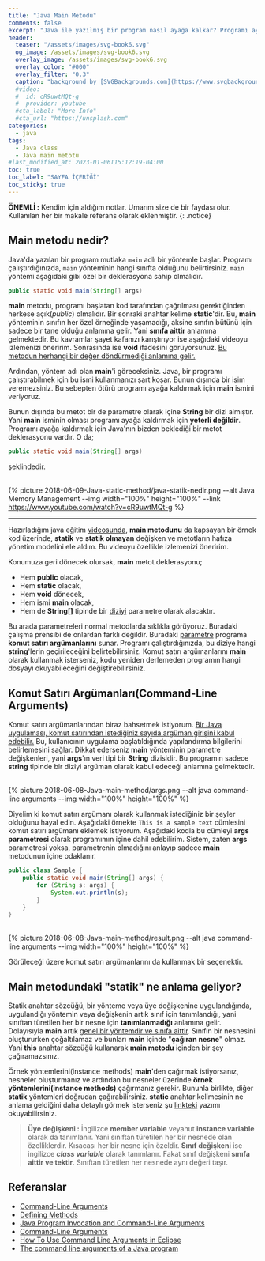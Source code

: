 ```yaml
---
title: "Java Main Metodu"
comments: false
excerpt: "Java ile yazılmış bir program nasıl ayağa kalkar? Programı ayağa kaldıracak metot için gerekli asgari şartlar nelerdir? gibi soruları cevaplamaya çalışacağız"
header:
  teaser: "/assets/images/svg-book6.svg"
  og_image: /assets/images/svg-book6.svg
  overlay_image: /assets/images/svg-book6.svg
  overlay_color: "#000"
  overlay_filter: "0.3"
  caption: "background by [SVGBackgrounds.com](https://www.svgbackgrounds.com/)"
  #video:
  #  id: cR9uwtMQt-g
  #  provider: youtube
  #cta_label: "More Info"
  #cta_url: "https://unsplash.com"
categories:
  - java
tags:
  - Java class
  - Java main metotu
#last_modified_at: 2023-01-06T15:12:19-04:00
toc: true
toc_label: "SAYFA İÇERİĞİ"
toc_sticky: true
---
```




**ÖNEMLİ :** Kendim için aldığım notlar. Umarım size de bir faydası olur. Kullanılan her bir makale referans olarak eklenmiştir.
{: .notice}

## Main metodu nedir?

Java'da yazılan bir program mutlaka ``main`` adlı bir yöntemle başlar. Programı çalıştırdığınızda, ``main`` yönteminin hangi sınıfta olduğunu belirtirsiniz. ``main`` yöntemi aşağıdaki gibi özel bir deklerasyona sahip olmalıdır.

```java
public static void main(String[] args)
```

**main** metodu, programı başlatan kod tarafından çağrılması gerektiğinden herkese açık(*public*) olmalıdır. Bir sonraki anahtar kelime **static**'dir. Bu, **main** yönteminin sınıfın her özel örneğinde yaşamadığı, aksine sınıfın bütünü için sadece bir tane olduğu anlamına gelir. Yani **sınıfa aittir** anlamına gelmektedir. Bu kavramlar şayet kafanızı karıştırıyor ise aşağıdaki videoyu izlemenizi öneririm. Sonrasında ise **void** ifadesini görüyorsunuz. <u>Bu metodun herhangi bir değer döndürmediği anlamına gelir.</u>

Ardından, yöntem adı olan **main**'i göreceksiniz. Java, bir programı çalıştırabilmek için bu ismi kullanmanızı şart koşar. Bunun dışında bir isim veremezsiniz. Bu sebepten ötürü programı ayağa kaldırmak için **main** ismini veriyoruz.

Bunun dışında bu metot bir de parametre olarak içine **String** bir dizi almıştır. Yani **main** isminin olması programı ayağa kaldırmak için **yeterli değildir**. Programı ayağa kaldırmak için Java'nın bizden beklediği bir metot deklerasyonu vardır. O da;

```java
public static void main(String[] args)
```

şeklindedir.


<br/>{% picture 2018-06-09-Java-static-method/java-statik-nedir.png --alt Java Memory Management --img width="100%" height="100%" --link https://www.youtube.com/watch?v=cR9uwtMQt-g %}<br/>

---
Hazırladığım java eğitim [videosunda](https://www.youtube.com/watch?v=cR9uwtMQt-g), **main metodunu** da kapsayan bir örnek kod üzerinde, **statik** ve **statik olmayan** değişken ve metotların hafıza yönetim modelini ele aldım. Bu videoyu özellikle izlemenizi öneririm.

Konumuza geri dönecek olursak, **main** metot deklerasyonu;

* Hem **public** olacak,
* Hem **static** olacak,
* Hem **void** dönecek,
* Hem ismi **main** olacak,
* Hem de **String[]** tipinde bir <u>diziyi</u> parametre olarak alacaktır.

Bu arada parametreleri normal metodlarda sıklıkla görüyoruz. Buradaki çalışma prensibi de onlardan farklı değildir. Buradaki <u>parametre</u> programa **komut satırı argümanlarını** sunar. Programı çalıştırdığınızda, bu diziye hangi **string**'lerin geçirileceğini belirtebilirsiniz. Komut satırı argümanlarını **main** olarak kullanmak isterseniz, kodu yeniden derlemeden programın hangi dosyayı okuyabileceğini değiştirebilirsiniz.

<!-- Kod, ilk ``string``'i içeri alınan argüman dizisinden çıkarmak için sıfırda "args" kullanır. -->

## Komut Satırı Argümanları(Command-Line Arguments)

Komut satırı argümanlarından biraz bahsetmek istiyorum. <u>Bir Java uygulaması, komut satırından istediğiniz sayıda argüman girişini kabul edebilir.</u> Bu, kullanıcının uygulama başlatıldığında yapılandırma bilgilerini belirlemesini sağlar. Dikkat ederseniz **main** yönteminin parametre değişkenleri, yani **args**'ın veri tipi bir **String** dizisidir. Bu programın sadece **string** tipinde bir diziyi argüman olarak kabul edeceği anlamına gelmektedir.

<br/>{% picture 2018-06-08-Java-main-method/args.png --alt java command-line arguments --img width="100%" height="100%" %}<br/>

Diyelim ki komut satırı argümanı olarak kullanmak istediğiniz bir şeyler olduğunu hayal edin. Aşağıdaki örnekte ``This is a sample text``  cümlesini komut satırı argümanı eklemek istiyorum. Aşağıdaki kodla bu cümleyi **args parametresi** olarak programımın içine dahil edebilirim. Sistem, zaten **args** parametresi yoksa, parametrenin olmadığını anlayıp sadece **main** metodunun içine odaklanır.

``` java
public class Sample {
    public static void main(String[] args) {
        for (String s: args) {
            System.out.println(s);
        }
    }
}
```

<br/>{% picture 2018-06-08-Java-main-method/result.png --alt java command-line arguments --img width="100%" height="100%" %}<br/>

Görüleceği üzere komut satırı argümanlarını da kullanmak bir seçenektir.


## Main metodundaki "statik" ne anlama geliyor?

Statik anahtar sözcüğü, bir yönteme veya üye değişkenine uygulandığında, uygulandığı yöntemin veya değişkenin artık sınıf için tanımlandığı, yani sınıftan türetilen her bir nesne için **tanımlanmadığı** anlamına gelir. Dolayısıyla **main** artık <u>genel bir yöntemdir ve sınıfa aittir</u>. Sınıfın bir nesnesini oluştururken çoğaltılamaz ve bunları **main** içinde "**çağıran nesne**" olmaz. Yani **this** anahtar sözcüğü kullanarak **main metodu** içinden bir şey çağıramazsınız.

Örnek yöntemlerini(instance methods) **main**'den çağırmak istiyorsanız, nesneler oluşturmanız ve ardından bu nesneler üzerinde **örnek yöntemlerini(instance methods)** çağırmanız gerekir. Bununla birlikte, diğer **statik** yöntemleri doğrudan çağırabilirsiniz. **static** anahtar kelimesinin ne anlama geldiğini daha detaylı görmek isterseniz şu [linkteki](/java/Java-static-method/) yazımı okuyabilirsiniz.


> **Üye değişkeni :** İngilizce **member variable** veyahut **instance variable** olarak da tanımlanır. Yani sınıftan türetilen her bir nesnede olan özelliklerdir. Kısacası her bir nesne için özeldir. **Sınıf değişkeni** ise ingilizce ***class variable*** olarak tanımlanır. Fakat sınıf değişkeni **sınıfa aittir ve tektir**. Sınıftan türetilen her nesnede aynı değeri taşır.

## Referanslar

* [Command-Line Arguments](https://docs.oracle.com/javase/tutorial/essential/environment/cmdLineArgs.html)
* [Defining Methods](https://docs.oracle.com/javase/tutorial/java/javaOO/methods.html)
* [Java Program Invocation and Command-Line Arguments](http://courses.cms.caltech.edu/cs11/material/java/donnie/java-main.html#:~:text=The%20classes%20in%20the%20java,num%20%3D%200%3B%20...)
* [Command-Line Arguments](http://www.dickbaldwin.com/java/Java032.htm)
* [How To Use Command Line Arguments in Eclipse](https://www.cs.colostate.edu/helpdocs/eclipseCommLineArgs.html)
* [The command line arguments of a Java program](http://www.mathcs.emory.edu/~cheung/Courses/170/Syllabus/09/command-args.html)

<!-- reference : 126.5-71/69.5 ref25 -->
